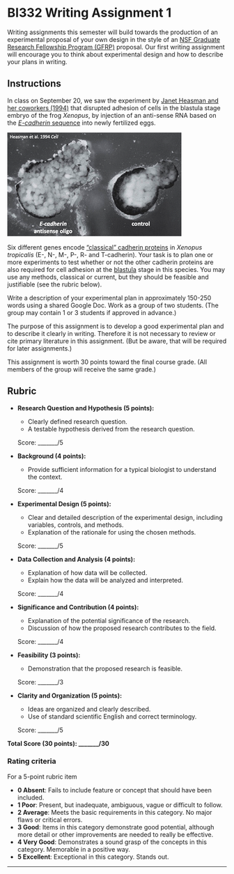 # BI332 Writing Assignment 1

Writing assignments this semester will build towards the production of an experimental proposal of your own design in the style of an [NSF Graduate Research Fellowship Program (GFRP)](https://www.nsfgrfp.org/) proposal. Our first writing assignment will encourage you to think about experimental design and how to describe your plans in writing. 

## Instructions

In class on September 20, we saw the experiment by [Janet Heasman and her coworkers (1994)](https://pubmed.ncbi.nlm.nih.gov/7528101/) that disrupted adhesion of cells in the blastula stage embryo of the frog *Xenopus*, by injection of an anti-sense RNA based on the [*E-cadherin* sequence](https://www.ncbi.nlm.nih.gov/nuccore/U04708.1) into newly fertilized eggs. 

![](Heasman.et.al.1994.png)

Six different genes encode [“classical” cadherin proteins](https://www.ncbi.nlm.nih.gov/pmc/articles/PMC2773639/) in *Xenopus tropicalis* (E-, N-, M-, P-, R- and T-cadherin). Your  task is to plan one or more experiments to test whether or not the other cadherin proteins are also required for cell adhesion at the [blastula](https://www.youtube.com/watch?v=fUpc93T12bk&t=2s) stage in this species. You may use any methods, classical or current, but they should be feasible and justifiable (see the rubric below).

Write a description of your experimental plan in approximately 150-250 words using a shared Google Doc. Work as a group of two students. (The group may contain 1 or 3 students if approved in advance.) 

The purpose of this assignment is to develop a good experimental plan and to describe it clearly in writing. Therefore it is not necessary to review or cite primary literature in this assignment. (But be aware, that will be required for later assignments.)

This assignment is worth 30 points toward the final course grade. (All members of the group will receive the same grade.)



## Rubric

- **Research Question and Hypothesis (5 points):**

  - Clearly defined research question.
  - A testable hypothesis derived from the research question.

  Score: _______/5

- **Background (4 points):**

  - Provide sufficient information for a typical biologist to understand the context.

  Score: _______/4

- **Experimental Design (5 points):**

  - Clear and detailed description of the experimental design, including variables, controls, and methods.
  - Explanation of the rationale for using the chosen methods.

  Score: _______/5

- **Data Collection and Analysis (4 points):**

  - Explanation of how data will be collected.
  - Explain how the data will be analyzed and interpreted.

  Score: _______/4

- **Significance and Contribution (4 points):**

  - Explanation of the potential significance of the research.
  - Discussion of how the proposed research contributes to the field.

  Score: _______/4

- **Feasibility (3 points):**

  - Demonstration that the proposed research is feasible.

  Score: _______/3

- **Clarity and Organization (5 points):**

  - Ideas are organized and clearly described.
  - Use of standard scientific English and correct terminology.

  Score: _______/5



**Total Score (30 points): _______/30**



### Rating criteria 

For a 5-point rubric item

- **0 Absent**: Fails to include feature or concept that should have been included.
- **1 Poor**: Present, but inadequate, ambiguous, vague or difficult to follow.
- **2 Average**: Meets the basic requirements in this category. No major flaws or critical errors.
- **3 Good**: Items in this category demonstrate good potential, although more detail or other improvements are needed to really be effective.
- **4 Very Good**: Demonstrates a sound grasp of the concepts in this category. Memorable in a positive way.
- **5 Excellent**: Exceptional in this category. Stands out.

---

